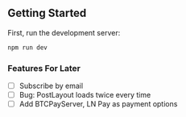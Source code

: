 ## Getting Started

First, run the development server:

```bash
npm run dev
```

### Features For Later

-  [ ] Subscribe by email
-  [ ] Bug: PostLayout loads twice every time
-  [ ] Add BTCPayServer, LN Pay as payment options
